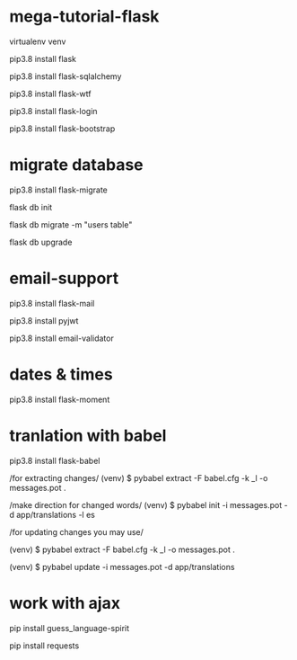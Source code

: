 # mega-tutorial-flask
virtualenv venv 

pip3.8 install flask

pip3.8 install flask-sqlalchemy

pip3.8 install flask-wtf

pip3.8 install flask-login

pip3.8 install flask-bootstrap

# migrate database
pip3.8 install flask-migrate

flask db init

flask db migrate -m "users table"

flask db upgrade


# email-support
pip3.8 install flask-mail

pip3.8 install pyjwt

pip3.8 install email-validator

# dates & times
pip3.8 install flask-moment

# tranlation with babel
pip3.8 install flask-babel

/for extracting changes/  (venv) $ pybabel extract -F babel.cfg -k _l -o messages.pot .

/make direction for changed words/  (venv) $ pybabel init -i messages.pot -d app/translations -l es

/for updating changes you may use/

(venv) $ pybabel extract -F babel.cfg -k _l -o messages.pot .

(venv) $ pybabel update -i messages.pot -d app/translations

# work with ajax
pip install guess_language-spirit

pip install requests


